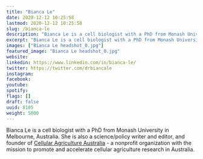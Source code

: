 ```yaml
---
title: "Bianca Le"
date: 2020-12-12 10:25:58
lastmod: 2020-12-12 10:25:58
slug: /bianca-le
description: "Bianca Le is a cell biologist with a PhD from Monash University in Melbourne, Australia. She is also a science/policy writer and editor, and founder of Cellular Agriculture Australia - a nonprofit organization with the mission to promote and accelerate cellular agriculture research in Australia."
excerpt: "Bianca Le is a cell biologist with a PhD from Monash University in Melbourne, Australia. She is also a science/policy writer and editor, and founder of Cellular Agriculture Australia - a nonprofit organization with the mission to promote and accelerate cellular agriculture research in Australia."
images: ["Bianca Le headshot_0.jpg"]
featured_image: "Bianca Le headshot_0.jpg"
website: 
linkedin: https://www.linkedin.com/in/bianca-le/
twitter: https://twitter.com/drbiancale
instagram: 
facebook: 
youtube: 
spotify: 
flags: []
draft: false
uuid: 8105
weight: 5000
---
```

Bianca Le is a cell biologist with a PhD from Monash University in
Melbourne, Australia. She is also a science/policy writer and editor,
and founder of [Cellular Agriculture
Australia](https://www.proteinreport.org/directory/cellular-agriculture-australia) -
a nonprofit organization with the mission to promote and accelerate
cellular agriculture research in Australia.
